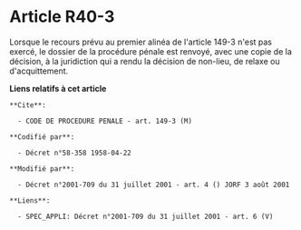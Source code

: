 # Article R40-3

Lorsque le recours prévu au premier alinéa de l'article 149-3 n'est pas exercé, le dossier de la procédure pénale est
renvoyé, avec une copie de la décision, à la juridiction qui a rendu la décision de non-lieu, de relaxe ou d'acquittement.

**Liens relatifs à cet article**

	**Cite**:

	  - CODE DE PROCEDURE PENALE - art. 149-3 (M)

	**Codifié par**:

	  - Décret n°58-358 1958-04-22

	**Modifié par**:

	  - Décret n°2001-709 du 31 juillet 2001 - art. 4 () JORF 3 août 2001

	**Liens**:

	  - SPEC_APPLI: Décret n°2001-709 du 31 juillet 2001 - art. 6 (V)
